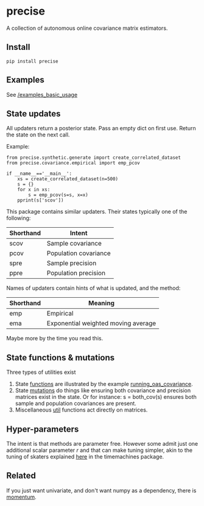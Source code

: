 # precise

A collection of autonomous online covariance matrix estimators. 

## Install 

    pip install precise 
    
## Examples
See [/examples_basic_usage](https://github.com/microprediction/precise/tree/main/examples_basic_usage)


## State updates  
All updaters return a posterior state. Pass an empty dict on first use. Return the state on the next call. 

Example: 

    from precise.synthetic.generate import create_correlated_dataset
    from precise.covariance.empirical import emp_pcov
 
    if __name__=='__main__':
        xs = create_correlated_dataset(n=500)
        s = {}
        for x in xs:
            s = emp_pcov(s=s, x=x)
        pprint(s['scov'])
     
This package contains similar updaters. Their states typically one of the following:

| Shorthand | Intent                |
|-----------|-----------------------|
| scov      | Sample covariance     |
| pcov      | Population covariance |
| spre      | Sample precision      |
| ppre      | Population precision  |
     
     
Names of updaters contain hints of what is updated, and the method:

| Shorthand | Meaning               |
|-----------|-----------------------|
| emp       | Empirical     |
| ema      | Exponential weighted moving average |

Maybe more by the time you read this. 
     
## State functions & mutations
Three types of utilities exist

   1. State [functions](https://github.com/microprediction/precise/blob/main/precise/covariance/statefunctions.py) are illustrated by the example [running_oas_covariance](https://github.com/microprediction/precise/blob/main/examples_basic_usage/running_oas_covariance.py). 
   2. State [mutations](https://github.com/microprediction/precise/blob/main/precise/covariance/statemutations.py) do things like ensuring both covariance and precision matrices exist in the state. Or for instance:  s = both_cov(s) ensures both sample and population covariances are present. 
   3. Miscellaneous [util](https://github.com/microprediction/precise/blob/main/precise/covariance/util.py) functions act directly on matrices. 
     

## Hyper-parameters
The intent is that methods are parameter free. However some admit just one additional scalar parameter *r* and that can make tuning simpler, akin to the tuning of skaters explained [here](https://github.com/microprediction/timemachines/tree/main/timemachines/skatertools/tuning) in the timemachines package. 


## Related 

If you just want univariate, and don't want numpy as a dependency, there is [momentum](https://github.com/microprediction/momentum). 

